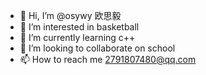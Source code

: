 - 👋 Hi, I’m @osywy  欧思毅
- 👀 I’m interested in basketball
- 🌱 I’m currently learning c++
- 💞️ I’m looking to collaborate on school
- 📫 How to reach me 2791807480@qq.com
<!---
osywy/osywy is a ✨ special ✨ repository because its `README.md` (this file) appears on your GitHub profile.
You can click the Preview link to take a look at your changes.
--->
